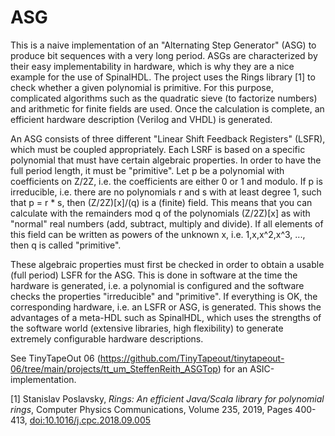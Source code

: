 # ASG

This is a naive implementation of an "Alternating Step Generator" (ASG) to produce bit sequences with a very long period. ASGs are characterized by their easy implementability in hardware, which is why they are a nice example for the use of SpinalHDL. The project uses the Rings library \[1\] to check whether a given polynomial is primitive. For this purpose, complicated algorithms such as the quadratic sieve (to factorize numbers) and arithmetic for finite fields are used. Once the calculation is complete, an efficient hardware description (Verilog and VHDL) is generated.

An ASG consists of three different "Linear Shift Feedback Registers" (LSFR), which must be coupled appropriately. Each LSRF is based on a specific polynomial that must have certain algebraic properties. In order to have the full period length, it must be "primitive". Let p be a polynomial with coefficients on Z/2Z, i.e. the coefficients are either 0 or 1 and modulo. If p is irreducible, i.e. there are no polynomials r and s with at least degree 1, such that p = r * s, then (Z/2Z)[x]/(q) is a (finite) field. This means that you can calculate with the remainders mod q of the polynomials (Z/2Z)[x] as with "normal" real numbers (add, subtract, multiply and divide). If all elements of this field can be written as powers of the unknown x, i.e. 1,x,x^2,x^3, ..., then q is called "primitive".

These algebraic properties must first be checked in order to obtain a usable (full period) LSFR for the ASG. This is done in software at the time the hardware is generated, i.e. a polynomial is configured and the software checks the properties "irreducible" and "primitive". If everything is OK, the corresponding hardware, i.e. an LSFR or ASG, is generated. This shows the advantages of a meta-HDL such as SpinalHDL, which uses the strengths of the software world (extensive libraries, high flexibility) to generate extremely configurable hardware descriptions.

See TinyTapeOut 06 (https://github.com/TinyTapeout/tinytapeout-06/tree/main/projects/tt_um_SteffenReith_ASGTop) for an ASIC-implementation.

\[1\] Stanislav Poslavsky, _Rings: An efficient Java/Scala library for polynomial rings_, Computer Physics Communications, Volume 235, 2019, Pages 400-413, [doi:10.1016/j.cpc.2018.09.005](https://doi.org/10.1016/j.cpc.2018.09.005)
